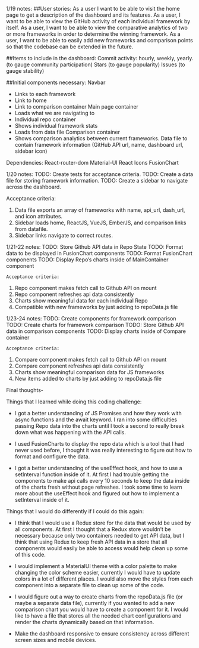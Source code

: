 
1/19 notes:
##User stories:
As a user I want to be able to visit the home page to get a description of the dashboard and its features.
As a user, I want to be able to view the GitHub activity of each individual framework by itself.
As a user, I want to be able to view the comparative analytics of two or more frameworks in order to determine the winning framework.
As a user, I want to be able to easily add new frameworks and comparison points so that the codebase can be extended in the future.
 
##Items to include in the dashboard:
Commit activity: hourly, weekly, yearly. (to gauge community participation)
Stars (to gauge popularity)
Issues (to gauge stability)

##Initial components necessary:
Navbar
 - Links to each framework
 - Link to home
 - Link to comparison container
Main page container
 - Loads what we are navigating to
 - Individual repo container
 - Shows individual framework stats
 - Loads from data file
Comparison container
 - Shows comparison analytics between current frameworks.
Data file to contain framework information (GitHub API url, name, dashboard url, sidebar icon)
 
Dependencies:
React-router-dom
Material-UI
React Icons
FusionChart
 
 
1/20 notes:
TODO: Create tests for acceptance criteria.
TODO: Create a data file for storing framework information.
TODO: Create a sidebar to navigate across the dashboard.

Acceptance criteria:
1. Data file exports an array of frameworks with name, api_url, dash_url, and icon attributes.
2. Sidebar loads home, ReactJS, VueJS, EmberJS, and comparison links from datafile.
3. Sidebar links navigate to correct routes. 

1/21-22 notes:
	TODO: Store Github API data in Repo State
	TODO: Format data to be displayed in FusionChart components
	TODO: Format FusionChart components
	TODO: Display Repo’s charts inside of MainContainer component
 
	Acceptance criteria:
1. Repo component makes fetch call to Github API on mount
2. Repo component refreshes api data consistently
3. Charts show meaningful data for each individual Repo
4. Compatible with new frameworks by just adding to repoData.js file

1/23-24 notes:
	TODO: Create components for framework comparison
	TODO: Create charts for framework comparison
	TODO: Store Github API data in comparison components
	TODO: Display charts inside of Compare container
 
	Acceptance criteria:
1. Compare component makes fetch call to Github API on mount
2. Compare component refreshes api data consistently
3. Charts show meaningful comparison data for JS frameworks
4. New items added to charts by just adding to repoData.js file
 
Final thoughts-

Things that I learned while doing this coding challenge:

 - I got a better understanding of JS Promises and how they work with async functions and the await keyword. I ran into some difficulties passing Repo data into the charts until I took a second to really break down what was happening with the API calls.
 
 - I used FusionCharts to display the repo data which is a tool that I had never used before, I thought it was really interesting to figure out how to format and configure the data.
 
 - I got a better understanding of the useEffect hook, and how to use a setInterval function inside of it. At first I had trouble getting the components to make api calls every 10 seconds to keep the data inside of the charts fresh without page refreshes. I took some time to learn more about the useEffect hook and figured out how to implement a setInterval inside of it.
 
Things that I would do differently if I could do this again:

 - I think that I would use a Redux store for the data that would be used by all components. At first I thought that a Redux store wouldn’t be necessary because only two containers needed to get API data, but I think that using Redux to keep fresh API data in a store that all components would easily be able to access would help clean up some of this code.
 
- I would implement a MaterialUI theme with a color palette to make changing the color scheme easier, currently I would have to update colors in a lot of different places. I would also move the styles from each component into a separate file to clean up some of the code. 

 - I would figure out a way to create charts from the repoData.js file (or maybe a separate data file), currently if you wanted to add a new comparison chart you would have to create a component for it. I would like to have a file that stores all the needed chart configurations and render the charts dynamically based on that information.
 
 - Make the dashboard responsive to ensure consistency across different screen sizes and mobile devices.
